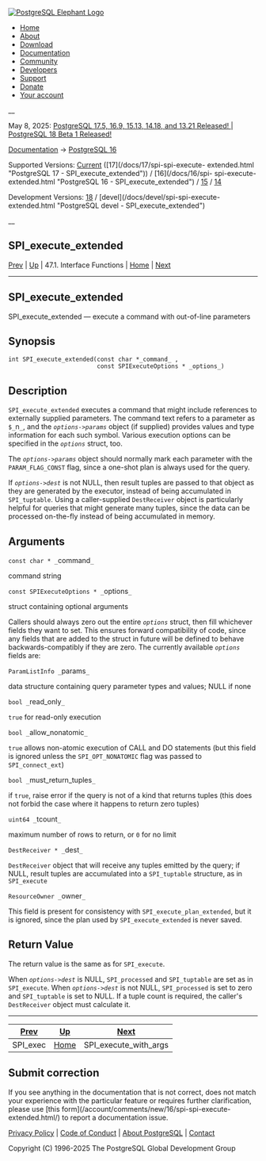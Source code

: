 [ ![PostgreSQL Elephant Logo](/media/img/about/press/elephant.png) ](/)

  * [Home](/ "Home")
  * [About](/about/ "About")
  * [Download](/download/ "Download")
  * [Documentation](/docs/ "Documentation")
  * [Community](/community/ "Community")
  * [Developers](/developer/ "Developers")
  * [Support](/support/ "Support")
  * [Donate](/about/donate/ "Donate")
  * [Your account](/account/ "Your account")

__

May 8, 2025: [ PostgreSQL 17.5, 16.9, 15.13, 14.18, and 13.21 Released! ](/about/news/postgresql-175-169-1513-1418-and-1321-released-3072/) | [ PostgreSQL 18 Beta 1 Released! ](/about/news/postgresql-18-beta-1-released-3070/)

[Documentation](/docs/ "Documentation") -> [PostgreSQL
16](/docs/16/index.html)

Supported Versions: [Current](/docs/current/spi-spi-execute-extended.html
"PostgreSQL 17 - SPI_execute_extended") ([17](/docs/17/spi-spi-execute-
extended.html "PostgreSQL 17 - SPI_execute_extended")) / [16](/docs/16/spi-
spi-execute-extended.html "PostgreSQL 16 - SPI_execute_extended") /
[15](/docs/15/spi-spi-execute-extended.html "PostgreSQL 15 -
SPI_execute_extended") / [14](/docs/14/spi-spi-execute-extended.html
"PostgreSQL 14 - SPI_execute_extended")

Development Versions: [18](/docs/18/spi-spi-execute-extended.html "PostgreSQL
18 - SPI_execute_extended") / [devel](/docs/devel/spi-spi-execute-
extended.html "PostgreSQL devel - SPI_execute_extended")

__

SPI_execute_extended  
---  
[Prev](spi-spi-exec.html "SPI_exec")  | [Up](spi-interface.html "47.1. Interface Functions") | 47.1. Interface Functions | [Home](index.html "PostgreSQL 16.9 Documentation") |  [Next](spi-spi-execute-with-args.html "SPI_execute_with_args")  
  
* * *

## SPI_execute_extended

SPI_execute_extended — execute a command with out-of-line parameters

## Synopsis

    
    
    int SPI_execute_extended(const char *_command_ ,
                             const SPIExecuteOptions * _options_)
    

## Description

`SPI_execute_extended` executes a command that might include references to
externally supplied parameters. The command text refers to a parameter as
`$_`n`_`, and the _`options->params`_ object (if supplied) provides values and
type information for each such symbol. Various execution options can be
specified in the _`options`_ struct, too.

The _`options->params`_ object should normally mark each parameter with the
`PARAM_FLAG_CONST` flag, since a one-shot plan is always used for the query.

If _`options->dest`_ is not NULL, then result tuples are passed to that object
as they are generated by the executor, instead of being accumulated in
`SPI_tuptable`. Using a caller-supplied `DestReceiver` object is particularly
helpful for queries that might generate many tuples, since the data can be
processed on-the-fly instead of being accumulated in memory.

## Arguments

`const char * _`command`_`

    

command string

`const SPIExecuteOptions * _`options`_`

    

struct containing optional arguments

Callers should always zero out the entire _`options`_ struct, then fill
whichever fields they want to set. This ensures forward compatibility of code,
since any fields that are added to the struct in future will be defined to
behave backwards-compatibly if they are zero. The currently available
_`options`_ fields are:

`ParamListInfo _`params`_`

    

data structure containing query parameter types and values; NULL if none

`bool _`read_only`_`

    

`true` for read-only execution

`bool _`allow_nonatomic`_`

    

`true` allows non-atomic execution of CALL and DO statements (but this field
is ignored unless the `SPI_OPT_NONATOMIC` flag was passed to
`SPI_connect_ext`)

`bool _`must_return_tuples`_`

    

if `true`, raise error if the query is not of a kind that returns tuples (this
does not forbid the case where it happens to return zero tuples)

`uint64 _`tcount`_`

    

maximum number of rows to return, or `0` for no limit

`DestReceiver * _`dest`_`

    

`DestReceiver` object that will receive any tuples emitted by the query; if
NULL, result tuples are accumulated into a `SPI_tuptable` structure, as in
`SPI_execute`

`ResourceOwner _`owner`_`

    

This field is present for consistency with `SPI_execute_plan_extended`, but it
is ignored, since the plan used by `SPI_execute_extended` is never saved.

## Return Value

The return value is the same as for `SPI_execute`.

When _`options->dest`_ is NULL, `SPI_processed` and `SPI_tuptable` are set as
in `SPI_execute`. When _`options->dest`_ is not NULL, `SPI_processed` is set
to zero and `SPI_tuptable` is set to NULL. If a tuple count is required, the
caller's `DestReceiver` object must calculate it.

* * *

[Prev](spi-spi-exec.html "SPI_exec")  | [Up](spi-interface.html "47.1. Interface Functions") |  [Next](spi-spi-execute-with-args.html "SPI_execute_with_args")  
---|---|---  
SPI_exec  | [Home](index.html "PostgreSQL 16.9 Documentation") |  SPI_execute_with_args  
  
## Submit correction

If you see anything in the documentation that is not correct, does not match
your experience with the particular feature or requires further clarification,
please use [this form](/account/comments/new/16/spi-spi-execute-
extended.html/) to report a documentation issue.

[Privacy Policy](/about/privacypolicy) | [Code of Conduct](/about/policies/coc/) | [About PostgreSQL](/about/) | [Contact](/about/contact/)  

Copyright (C) 1996-2025 The PostgreSQL Global Development Group

